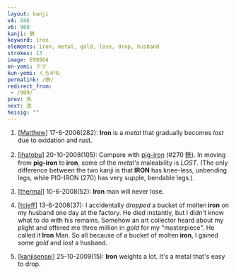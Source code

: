 ```yaml
---
layout: kanji
v4: 846
v6: 909
kanji: 鉄
keyword: iron
elements: iron, metal, gold, lose, drop, husband
strokes: 13
image: E98984
on-yomi: テツ
kun-yomi: くろがね
permalink: /鉄/
redirect_from:
 - /909/
prev: 失
next: 迭
heisig: ""
---
```


1) [<a href="http://kanji.koohii.com/profile/Matthew">Matthew</a>] 17-6-2006(282): <strong>Iron</strong> is a<em> metal</em> that gradually becomes <em>lost</em> due to oxidation and rust.

2) [<a href="http://kanji.koohii.com/profile/ihatobu">ihatobu</a>] 20-10-2008(105): Compare with <a href="http://kanji.koohii.com/study/kanji/270">pig-iron</a> (#270 銑). In moving from <strong>pig-iron</strong> to<strong> iron</strong>, some of the <em>metal&#039;s</em> maleability is <em>LOST</em>. (The only difference between the two kanji is that<strong> IRON</strong> has knee-less, unbending legs, while PIG-IRON (270) has very supple, bendable legs.).

3) [<a href="http://kanji.koohii.com/profile/thermal">thermal</a>] 10-6-2008(52): <strong>Iron</strong> man will never lose.

4) [<a href="http://kanji.koohii.com/profile/tcjeff">tcjeff</a>] 13-6-2008(37): I accidentally <em>dropped</em> a bucket of molten<strong> iron</strong> on my husband one day at the factory. He died instantly, but I didn&#039;t know what to do with his remains. Somehow an art collector heard about my plight and offered me three million in <em>gold</em> for my &quot;masterpiece&quot;. He called it<strong> Iron</strong> Man. So all because of a bucket of molten<strong> iron</strong>, I gained some <em>gold</em> and <em>lost</em> a husband.

5) [<a href="http://kanji.koohii.com/profile/kanjisensei">kanjisensei</a>] 25-10-2009(15): <strong>Iron</strong> weights a lot. It&#039;s a metal that&#039;s easy to drop.

